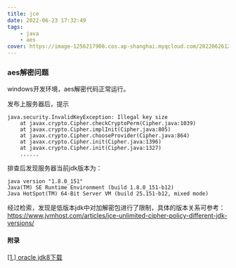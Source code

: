 ```yaml
---
title: jce
date: 2022-06-23 17:32:49
tags:
    - java
    - aes
cover: https://image-1256217908.cos.ap-shanghai.myqcloud.com/20220626124753.png
---
```



### aes解密问题

windows开发环境，aes解密代码正常运行。

发布上服务器后，提示
```text
java.security.InvalidKeyException: Illegal key size
	at javax.crypto.Cipher.checkCryptoPerm(Cipher.java:1039)
	at javax.crypto.Cipher.implInit(Cipher.java:805)
	at javax.crypto.Cipher.chooseProvider(Cipher.java:864)
	at javax.crypto.Cipher.init(Cipher.java:1396)
	at javax.crypto.Cipher.init(Cipher.java:1327)
	......
```


排查后发现服务器当前jdk版本为：
```text
java version "1.8.0_151"
Java(TM) SE Runtime Environment (build 1.8.0_151-b12)
Java HotSpot(TM) 64-Bit Server VM (build 25.151-b12, mixed mode)
```


经过检索，发现是低版本jdk中对加解密包进行了限制，具体的版本关系可参考：
https://www.jvmhost.com/articles/jce-unlimited-cipher-policy-different-jdk-versions/


#### 附录
[[1.] oracle jdk8下载](https://www.oracle.com/java/technologies/javase/javase8-archive-downloads.html)
